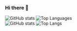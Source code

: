 ### Hi there 👋

<!--
**fahrurozi/fahrurozi** is a ✨ _special_ ✨ repository because its `README.md` (this file) appears on your GitHub profile.

Here are some ideas to get you started:

- 🔭 I’m currently working on ...
- 🌱 I’m currently learning ...
- 👯 I’m looking to collaborate on ...
- 🤔 I’m looking for help with ...
- 💬 Ask me about ...
- 📫 How to reach me: ...
- 😄 Pronouns: ...
- ⚡ Fun fact: ...
-->

<!-- ![](https://visitor-badge.laobi.icu/badge?page_id=fahrurozi.fahrurozi) -->
<!-- [![Github](https://img.shields.io/github/followers/fahrurozi?label=Follow&style=social)](https://github.com/fahrurozi) -->
<!-- ![GitHub stats](https://github-readme-stats.vercel.app/api?username=fahrurozi&show_icons=true&theme=tokyonight)
![Top Langs](https://github-readme-stats.vercel.app/api/top-langs/?username=CharalambosIoannou&theme=tokyonight) -->

<summary>
  
<!-- [![Github Stats](https://github-readme-stats.vercel.app/api?username=fahrurozi)](https://github.com/fahrurozi&theme=tokyonight) -->
![GitHub stats](https://github-readme-stats.vercel.app/api?username=fahrurozi&show_icons=true&theme=tokyonight)
![Top Languages](https://github-readme-stats.vercel.app/api/top-langs/?username=fahrurozi&theme=tokyonight&layout=compact)  
  ![GitHub stats](https://github-readme-stats.vercel.app/api?username=fahrurozi&show_icons=true&theme=radical)
![Top Langs](https://github-readme-stats.vercel.app/api/top-langs/?username=fahrurozi&layout=compact)
</summary>
